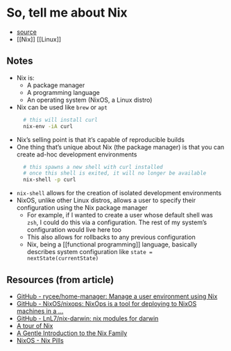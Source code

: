 # So, tell me about Nix

-   [source](https://ghedam.at/15490/so-tell-me-about-nix)
-   [[Nix]] [[Linux]]


## Notes

-   Nix is:
    -   A package manager
    -   A programming language
    -   An operating system (NixOS, a Linux distro)
-   Nix can be used like `brew` or `apt`
    ```bash
      # this will install curl
      nix-env -iA curl
    ```
-   Nix&rsquo;s selling point is that it&rsquo;s capable of reproducible builds
-   One thing that&rsquo;s unique about Nix (the package manager) is that you can create ad-hoc development environments
    ```bash
      # this spawns a new shell with curl installed
      # once this shell is exited, it will no longer be available
      nix-shell -p curl
    ```
-   `nix-shell` allows for the creation of isolated development environments
-   NixOS, unlike other Linux distros, allows a user to specify their configuration using the Nix package manager
    -   For example, if I wanted to create a user whose default shell was `zsh`, I could do this via a configuration. The rest of my system&rsquo;s configuration would live here too
    -   This also allows for rollbacks to any previous configuration
    -   Nix, being a [[functional programming]] language, basically describes system configuration like `state = nextState(currentState)`


## Resources (from article)

-   [GitHub - rycee/home-manager: Manage a user environment using Nix](https://github.com/rycee/home-manager)
-   [GitHub - NixOS/nixops: NixOps is a tool for deploying to NixOS machines in a &#x2026;](https://github.com/NixOS/nixops)
-   [GitHub - LnL7/nix-darwin: nix modules for darwin](https://github.com/LnL7/nix-darwin)
-   [A tour of Nix](https://nixcloud.io/tour/)
-   [A Gentle Introduction to the Nix Family](https://ebzzry.io/en/nix/)
-   [NixOS - Nix Pills](https://nixos.org/nixos/nix-pills/)

